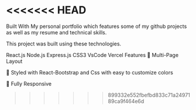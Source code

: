 <<<<<<< HEAD
=======

Built With
My personal portfolio which features some of my github projects as well as my resume and technical skills.

This project was built using these technologies.

React.js
Node.js
Express.js
CSS3
VsCode
Vercel
Features
📖 Multi-Page Layout

🎨 Styled with React-Bootstrap and Css with easy to customize colors

📱 Fully Responsive
>>>>>>> 899332e552fbefbd833c71a2497189ca9f464e6d
